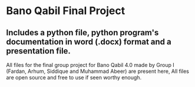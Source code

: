 # Bano Qabil Final Project
<h2>Includes a python file, python program's documentation in word (.docx) format and a presentation file. </h2>
All files for the final group project for Bano Qabil 4.0 made by Group I (Fardan, Arhum, Siddique and Muhammad Abeer) are present here, All files are open source and free to use if seen worthy enough.
